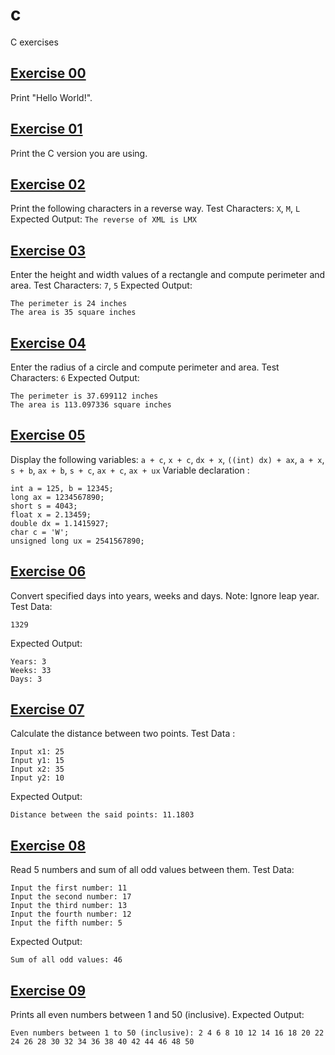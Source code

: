 # c
C exercises

## [Exercise 00](https://github.com/RiccardoCuccu/c/blob/master/exercises/es00.c)
Print "Hello World!".

## [Exercise 01](https://github.com/RiccardoCuccu/c/blob/master/exercises/es01.c)
Print the C version you are using.

## [Exercise 02](https://github.com/RiccardoCuccu/c/blob/master/exercises/es02.c)
Print the following characters in a reverse way.
Test Characters: `X`, `M`, `L`
Expected Output: `The reverse of XML is LMX`

## [Exercise 03](https://github.com/RiccardoCuccu/c/blob/master/exercises/es03.c)
Enter the height and width values of a rectangle and compute perimeter and area.
Test Characters: `7`, `5`
Expected Output:
```
The perimeter is 24 inches
The area is 35 square inches
```

## [Exercise 04](https://github.com/RiccardoCuccu/c/blob/master/exercises/es04.c)
Enter the radius of a circle and compute perimeter and area.
Test Characters: `6`
Expected Output:
```
The perimeter is 37.699112 inches
The area is 113.097336 square inches
```

## [Exercise 05](https://github.com/RiccardoCuccu/c/blob/master/exercises/es05.c)
Display the following variables: `a + c`, `x + c`, `dx + x`, `((int) dx) + ax`, `a + x`, `s + b`, `ax + b`, `s + c`, `ax + c`, `ax + ux`
Variable declaration :
```
int a = 125, b = 12345;
long ax = 1234567890;
short s = 4043;
float x = 2.13459;
double dx = 1.1415927;
char c = 'W';
unsigned long ux = 2541567890;
```

## [Exercise 06](https://github.com/RiccardoCuccu/c/blob/master/exercises/es06.c)
Convert specified days into years, weeks and days.
Note: Ignore leap year.
Test Data: 
```
1329
```
Expected Output:
```
Years: 3
Weeks: 33
Days: 3
```

## [Exercise 07](https://github.com/RiccardoCuccu/c/blob/master/exercises/es07.c)
Calculate the distance between two points.
Test Data :
```
Input x1: 25
Input y1: 15
Input x2: 35
Input y2: 10
```
Expected Output:
```
Distance between the said points: 11.1803
```

## [Exercise 08](https://github.com/RiccardoCuccu/c/blob/master/exercises/es08.c)
Read 5 numbers and sum of all odd values between them.
Test Data:
```
Input the first number: 11
Input the second number: 17
Input the third number: 13
Input the fourth number: 12
Input the fifth number: 5
```
Expected Output:
```
Sum of all odd values: 46
```

## [Exercise 09](https://github.com/RiccardoCuccu/c/blob/master/exercises/es08.c)
Prints all even numbers between 1 and 50 (inclusive).
Expected Output:
```
Even numbers between 1 to 50 (inclusive): 2 4 6 8 10 12 14 16 18 20 22 24 26 28 30 32 34 36 38 40 42 44 46 48 50
```